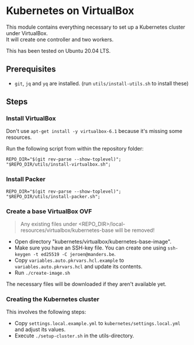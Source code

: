 # Kubernetes on VirtualBox

This module contains everything necessary to set up a Kubernetes cluster under VirtualBox.  
It will create one controller and two workers.

This has been tested on Ubuntu 20.04 LTS.

## Prerequisites

- `git`, `jq` and `yq` are installed. (run `utils/install-utils.sh` to install these)

## Steps

### Install VirtualBox

Don't use `apt-get install -y virtualbox-6.1` because it's missing some resources.  

Run the following script from within the repository folder:
```shell
REPO_DIR="$(git rev-parse --show-toplevel)";
"$REPO_DIR/utils/install-virtualbox.sh";
```

### Install Packer

```shell
REPO_DIR="$(git rev-parse --show-toplevel)";
"$REPO_DIR/utils/install-packer.sh";
```

### Create a base VirtualBox OVF

> Any existing files under <REPO_DIR>/local-resources/virtualbox/kubernetes-base will be removed!

- Open directory "kubernetes/virtualbox/kubernetes-base-image".
- Make sure you have an SSH-key file. You can create one using `ssh-keygen -t ed25519 -C jeroen@manders.be`.
- Copy `variables.auto.pkrvars.hcl.example` to `variables.auto.pkrvars.hcl` and update its contents.
- Run `./create-image.sh`

The necessary files will be downloaded if they aren't available yet.  

### Creating the Kubernetes cluster

This involves the following steps:
- Copy `settings.local.example.yml` to `kubernetes/settings.local.yml` and adjust its values.
- Execute `./setup-cluster.sh` in the utils-directory.
